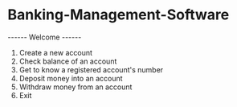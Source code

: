 # Banking-Management-Software

------ Welcome ------

1. Create a new account
2. Check balance of an account
3. Get to know a registered account's number
4. Deposit money into an account
5. Withdraw money from an account
0. Exit

